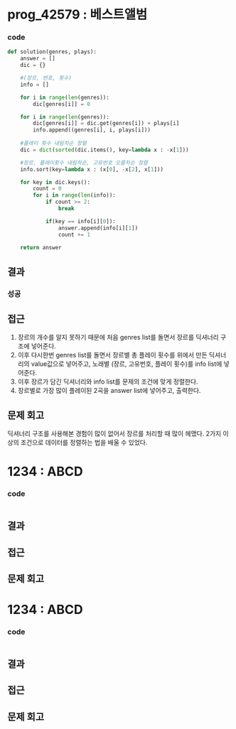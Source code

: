 # prog_42579 : 베스트앨범
### code
```python
def solution(genres, plays):
    answer = []
    dic = {}

    #(장르, 번호, 횟수)
    info = []

    for i in range(len(genres)):
        dic[genres[i]] = 0

    for i in range(len(genres)):
        dic[genres[i]] = dic.get(genres[i]) + plays[i]
        info.append((genres[i], i, plays[i]))
    
    #플레이 횟수 내림차순 정렬
    dic = dict(sorted(dic.items(), key=lambda x : -x[1]))

    #장르, 플레이횟수 내림차순, 고유번호 오름차순 정렬
    info.sort(key=lambda x : (x[0], -x[2], x[1]))

    for key in dic.keys():
        count = 0
        for i in range(len(info)):
            if count >= 2:
                break

            if(key == info[i][0]):
                answer.append(info[i][1])
                count += 1
                
    return answer
  ```
## 결과
### 성공
## 접근
1. 장르의 개수를 알지 못하기 때문에 처음 genres list를 돌면서 장르를 딕셔너리 구조에 넣어준다.
2. 이후 다시한번 genres list를 돌면서 장르별 총 플레이 횟수를 위에서 만든 딕셔너리의 value값으로 넣어주고, 노래별 (장르, 고유번호, 플레이 횟수)를 info list에 넣어준다.
3. 이후 장르가 담긴 딕셔너리와 info list를 문제의 조건에 맞게 정렬한다.
4. 장르별로 가장 많이 플레이된 2곡을 answer list에 넣어주고, 출력한다.
## 문제 회고
딕셔너리 구조를 사용해본 경험이 많이 없어서 장르를 처리할 때 많이 헤맸다.
2가지 이상의 조건으로 데이터를 정렬하는 법을 배울 수 있었다.

# 1234 : ABCD
### code
```python

  ```
## 결과

## 접근

## 문제 회고


# 1234 : ABCD
### code
```python

  ```
## 결과

## 접근

## 문제 회고